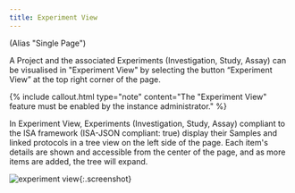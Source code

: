 ```yaml
---
title: Experiment View
---
```



(Alias "Single Page")

A Project and the associated Experiments (Investigation, Study, Assay) can be visualised in "Experiment View" by selecting the button “Experiment View” at the top right corner of the page.

{% include callout.html type="note" content="The \"Experiment View\" feature must be enabled by the instance administrator." %}

In Experiment View, Experiments (Investigation, Study, Assay) compliant to the ISA framework (ISA-JSON compliant: true) display their Samples and linked protocols in a tree view on the left side of the page. Each item's details are shown and accessible from the center of the page, and as more items are added, the tree will expand.

![experiment view](/images/user-guide/experiment_view_01.png){:.screenshot}

